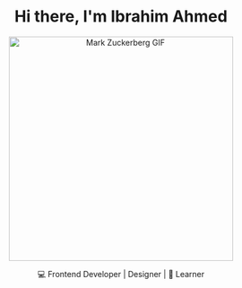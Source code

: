<h1 align="center">Hi there, I'm Ibrahim Ahmed</h1>

<p align="center">
  <img src="https://media1.tenor.com/m/X2CBinl9C4wAAAAd/mark-mark-zuckerberg.gif" width="400" alt="Mark Zuckerberg GIF">
</p>

<p align="center">💻 Frontend Developer | Designer | 🚀 Learner</p>
